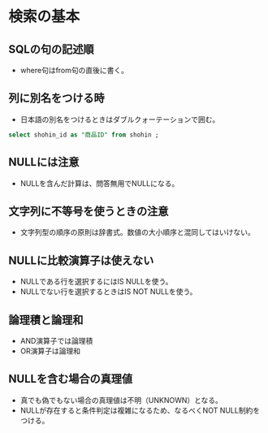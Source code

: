# 検索の基本

## SQLの句の記述順
- where句はfrom句の直後に書く。

## 列に別名をつける時
- 日本語の別名をつけるときはダブルクォーテーションで囲む。
```sql
select shohin_id as "商品ID" from shohin ;
```

## NULLには注意
- NULLを含んだ計算は、問答無用でNULLになる。  

## 文字列に不等号を使うときの注意
- 文字列型の順序の原則は辞書式。数値の大小順序と混同してはいけない。  

## NULLに比較演算子は使えない
- NULLである行を選択するにはIS NULLを使う。  
- NULLでない行を選択するときはIS NOT NULLを使う。

## 論理積と論理和
- AND演算子では論理積
- OR演算子は論理和

## NULLを含む場合の真理値
- 真でも偽でもない場合の真理値は不明（UNKNOWN）となる。  
- NULLが存在すると条件判定は複雑になるため、なるべくNOT NULL制約をつける。
